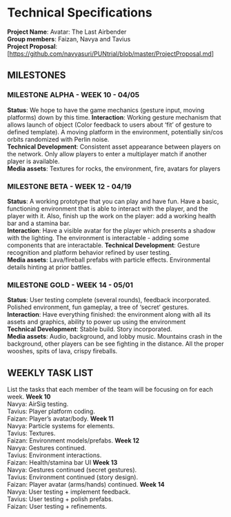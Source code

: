 # Technical Specifications

**Project Name**: Avatar: The Last Airbender  
**Group members**: Faizan, Navya and Tavius  
**Project Proposal**: [https://github.com/navyasuri/PUNtrial/blob/master/ProjectProposal.md]

## MILESTONES

### MILESTONE ALPHA - WEEK 10 - 04/05  
**Status**: We hope to have the game mechanics (gesture input, moving platforms) down by this time. 
**Interaction**: Working gesture mechanism that allows launch of object (Color feedback to users about ‘fit’ of gesture to defined template). A moving platform in the environment, potentially sin/cos orbits randomized with Perlin noise.  
**Technical Development**: Consistent asset appearance between players on the network. Only allow players to enter a multiplayer match if another player is available.  
**Media assets**: Textures for rocks, the environment, fire, avatars for players

### MILESTONE BETA - WEEK 12 - 04/19  
**Status**: A working prototype that you can play and have fun. Have a basic, functioning environment that is able to interact with the player, and the player with it. Also, finish up the work on the player: add a working health bar and a stamina bar.   
**Interaction**: Have a visible avatar for the player which presents a shadow with the lighting. The environment is interactable - adding some components that are interactable. 
**Technical Development**: Gesture recognition and platform behavior refined by user testing.  
**Media assets**: Lava/fireball prefabs with particle effects. Environmental details hinting at prior battles.

### MILESTONE GOLD - WEEK 14 - 05/01  
**Status**: User testing complete (several rounds), feedback incorporated. Polished environment, fun gameplay, a tree of ‘secret’ gestures.  
**Interaction**: Have everything finished: the environment along with all its assets and graphics, ability to power up using the environment  
**Technical Development**: Stable build. Story incorporated.  
**Media assets**: Audio, background, and lobby music. Mountains crash in the background, other players can be see fighting in the distance. All the proper wooshes, spits of lava, crispy fireballs.


## WEEKLY TASK LIST

List the tasks that each member of the team will be focusing on for each week.
**Week 10**  
Navya: AirSig testing.  
Tavius: Player platform coding.  
Faizan: Player’s avatar/body.
**Week 11**  
Navya: Particle systems for elements.  
Tavius: Textures.  
Faizan: Environment models/prefabs.
**Week 12**  
Navya: Gestures continued.  
Tavius: Environment interactions.  
Faizan: Health/stamina bar UI
**Week 13**  
Navya: Gestures continued (secret gestures).  
Tavius: Environment continued (story design).  
Faizan: Player avatar (arms/hands) continued.
**Week 14**  
Navya: User testing + implement feedback.  
Tavius: User testing + polish prefabs.  
Faizan: User testing + refinements.

